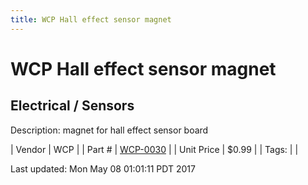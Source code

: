 ```yaml
---
title: WCP Hall effect sensor magnet
---
```


# WCP Hall effect sensor magnet
## Electrical / Sensors
Description: 	magnet for hall effect sensor board 

| Vendor | WCP | 
| Part # | [WCP-0030](http://www.wcproducts.net/sensors) | 
| Unit Price | $0.99 | 
| Tags: |  | 

Last updated: Mon May 08 01:01:11 PDT 2017